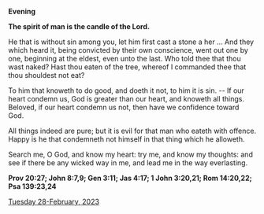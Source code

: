 **Evening**

**The spirit of man is the candle of the Lord.**
 
He that is without sin among you, let him first cast a stone a her ... And they which heard it, being convicted by their own conscience, went out one by one, beginning at the eldest, even unto the last. Who told thee that thou wast naked? Hast thou eaten of the tree, whereof I commanded thee that thou shouldest not eat?
 
To him that knoweth to do good, and doeth it not, to him it is sin. -- If our heart condemn us, God is greater than our heart, and knoweth all things. Beloved, if our heart condemn us not, then have we confidence toward God.
 
All things indeed are pure; but it is evil for that man who eateth with offence. Happy is he that condemneth not himself in that thing which he alloweth.
 
Search me, O God, and know my heart: try me, and know my thoughts: and see if there be any wicked way in me, and lead me in the way everlasting.  

**Prov 20:27; John 8:7,9; Gen 3:11; Jas 4:17; 1 John 3:20,21; Rom 14:20,22; Psa 139:23,24**

[Tuesday 28-February, 2023](https://t.me/daily_light)
